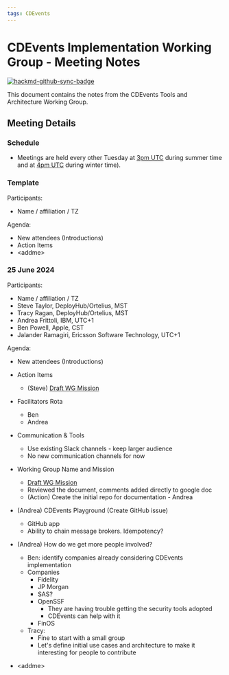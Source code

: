 ```yaml
---
tags: CDEvents
---
```


# CDEvents Implementation Working Group - Meeting Notes

[![hackmd-github-sync-badge](https://hackmd.io/o-vCvOq0SrCq4csB5Bl29g/badge)](https://hackmd.io/o-vCvOq0SrCq4csB5Bl29g)

This document contains the notes from the CDEvents Tools and Architecture Working Group.

## Meeting Details

### Schedule

- Meetings are held every other Tuesday at [3pm UTC](https://time.is/3pm_in_UTC) during summer time and at [4pm UTC](https://time.is/4pm_in_UTC) during winter time).

### Template

Participants:
- Name / affiliation / TZ

Agenda:
- New attendees (Introductions)
- Action Items
- \<addme\>


### 25 June 2024

Participants:
- Name / affiliation / TZ
- Steve Taylor, DeployHub/Ortelius, MST
- Tracy Ragan, DeployHub/Ortelius, MST
- Andrea Frittoli, IBM, UTC+1
- Ben Powell, Apple, CST
- Jalander Ramagiri, Ericsson Software Technology, UTC+1

Agenda:
- New attendees (Introductions)
- Action Items
  - (Steve) [Draft WG Mission](https://docs.google.com/document/d/1RgROt_MRep81bQp2qZ2HgZKG3tce7DHRUHhY2WscJts/edit?usp=sharing)
- Facilitators Rota
  - Ben
  - Andrea
- Communication & Tools
  - Use existing Slack channels - keep larger audience
  - No new communication channels for now
- Working Group Name and Mission
  - [Draft WG Mission](https://docs.google.com/document/d/1RgROt_MRep81bQp2qZ2HgZKG3tce7DHRUHhY2WscJts/edit?usp=sharing)
  - Reviewed the document, comments added directly to google doc
  - (Action) Create the initial repo for documentation - Andrea

- (Andrea) CDEvents Playground (Create GitHub issue)
  - GitHub app
  - Ability to chain message brokers. Idempotency?

- (Andrea) How do we get more people involved?
  - Ben: identify companies already considering CDEvents implementation
  - Companies
    - Fidelity
    - JP Morgan
    - SAS?
    - OpenSSF
      - They are having trouble getting the security tools adopted
      - CDEvents can help with it
    - FinOS
  - Tracy:
    - Fine to start with a small group
    - Let's define initial use cases and architecture to make it interesting for people to contribute

- \<addme\>